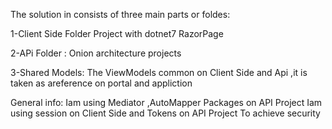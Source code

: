 The solution in consists of three main parts or foldes:

1-Client Side Folder Project with dotnet7 RazorPage

2-APi Folder : Onion architecture projects

3-Shared Models: The ViewModels common on Client Side and Api ,it is taken as areference on portal and appliction

General info:
Iam using Mediator ,AutoMapper Packages on API Project
Iam using session on Client Side and Tokens on API Project To achieve security
